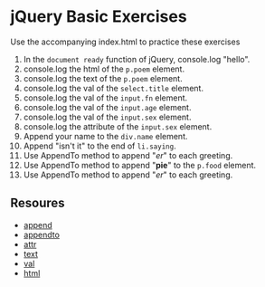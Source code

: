 # jQuery Basic Exercises

Use the accompanying index.html to practice these exercises

1. In the `document ready` function of jQuery, console.log "hello".
1. console.log the html of the `p.poem` element.
1. console.log the text of the `p.poem` element.
1. console.log the val of the `select.title` element.
1. console.log the val of the `input.fn` element.
1. console.log the val of the `input.age` element.
1. console.log the val of the `input.sex` element.
1. console.log the attribute of the `input.sex` element.
1. Append your name to the `div.name` element.
1. Append "isn't it" to the end of `li.saying`.
1. Use AppendTo method to append "<i>er</i>" to each greeting.
1. Use AppendTo method to append "<b>pie</b>" to the `p.food` element.
1. Use AppendTo method to append "<i>er</i>" to each greeting.

## Resoures

- [append](http://api.jquery.com/append/)
- [appendto](http://api.jquery.com/appendto/)
- [attr](http://api.jquery.com/attr/)
- [text](http://api.jquery.com/text/)
- [val](http://api.jquery.com/val/)
- [html](http://api.jquery.com/html/)
